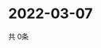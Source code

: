 # 2022-03-07
  共 0条

  <!-- BEGIN -->
  <!-- 最后更新时间Mon Mar 07 2022 18:06:52 GMT+0000 (Coordinated Universal Time) -->
  
  <!-- END -->
  
  